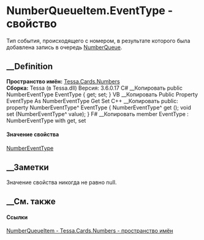 # NumberQueueItem.EventType - свойство
Тип события, происходящего с номером, в результате которого была добавлена
запись в очередь [NumberQueue](T_Tessa_Cards_Numbers_NumberQueue.htm).
## __Definition
 **Пространство имён:** [Tessa.Cards.Numbers](N_Tessa_Cards_Numbers.htm)  
 **Сборка:** Tessa (в Tessa.dll) Версия: 3.6.0.17
C# __Копировать
     public NumberEventType EventType { get; set; }
VB __Копировать
     Public Property EventType As NumberEventType
    	Get
    	Set
C++ __Копировать
     public:
    property NumberEventType^ EventType {
    	NumberEventType^ get ();
    	void set (NumberEventType^ value);
    }
F# __Копировать
     member EventType : NumberEventType with get, set
#### Значение свойства
[NumberEventType](T_Tessa_Cards_Numbers_NumberEventType.htm)
##  __Заметки
Значение свойства никогда не равно null.
## __См. также
#### Ссылки
[NumberQueueItem - ](T_Tessa_Cards_Numbers_NumberQueueItem.htm)
[Tessa.Cards.Numbers - пространство имён](N_Tessa_Cards_Numbers.htm)
